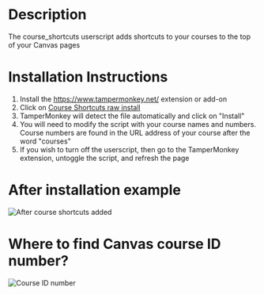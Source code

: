 # Description
The course_shortcuts userscript adds shortcuts to your courses to the top of your Canvas pages

# Installation Instructions
1. Install the https://www.tampermonkey.net/ extension or add-on
2. Click on [Course Shortcuts raw install](https://github.com/paulbui/canvas-tweaks/raw/master/course_shortcuts/course_shortcuts.user.js)
3. TamperMonkey will detect the file automatically and click on "Install"
4. You will need to modify the script with your course names and numbers. Course numbers are found in the URL address of your course after the word "courses"
5. If you wish to turn off the userscript, then go to the TamperMonkey extension, untoggle the script, and refresh the page

# After installation example
![After course shortcuts added](https://raw.githubusercontent.com/paulbui/canvas-tweaks/master/course_shortcuts/img/courseShortcutsAdded.png)

# Where to find Canvas course ID number?
![Course ID number](https://raw.githubusercontent.com/paulbui/canvas-tweaks/master/course_shortcuts/img/courseIDnum.png)